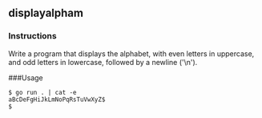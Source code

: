 ## displayalpham
### Instructions
Write a program that displays the alphabet, with even letters in uppercase, and odd letters in lowercase, followed by a newline ('\n').

###Usage
```
$ go run . | cat -e
aBcDeFgHiJkLmNoPqRsTuVwXyZ$
$
```